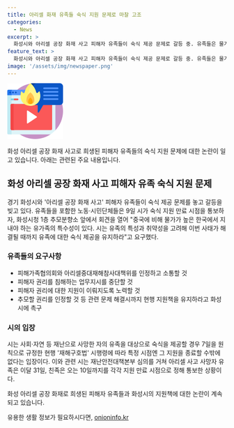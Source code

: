 ```yaml
---
title: 아리셀 화재 유족들 숙식 지원 문제로 마찰 고조
categories:
  - News
excerpt: >
  화성시와 아리셀 공장 화재 사고 피해자 유족들이 숙식 제공 문제로 갈등 중. 유족들은 물가 상황을 감안하여 숙식 제공을 요구하고, 관련된 지원책을 유지할 것을 촉구하고 있다. 그러나 시는 재해구호법 시행령에 따라 특정 시점에서 지원을 중단해야 한다는 입장이다. 아리셀 사고 사망자 유족에게는 이달 31일, 친족에게는 오는 10일까지 지원을 중단할 예정이라고 밝혀졌다. (150자)
feature_text: >
  화성시와 아리셀 공장 화재 사고 피해자 유족들이 숙식 제공 문제로 갈등 중. 유족들은 물가 상황을 감안하여 숙식 제공을 요구하고, 관련된 지원책을 유지할 것을 촉구하고 있다. 그러나 시는 재해구호법 시행령에 따라 특정 시점에서 지원을 중단해야 한다는 입장이다. 아리셀 사고 사망자 유족에게는 이달 31일, 친족에게는 오는 10일까지 지원을 중단할 예정이라고 밝혀졌다. (150자)
image: '/assets/img/newspaper.png'
---
```


<p><img src="/assets/img/news.png" alt="rentncar 속보" /></p>

<p>화성 아리셀 공장 화재 사고로 희생된 피해자 유족들의 숙식 지원 문제에 대한 논란이 일고 있습니다. 아래는 관련된 주요 내용입니다.</p>

<h2 data-ke-size="size26">화성 아리셀 공장 화재 사고 피해자 유족 숙식 지원 문제</h2>

<p data-ke-size="size16">경기 화성시와 '아리셀 공장 화재 사고' 피해자 유족들이 숙식 제공 문제를 놓고 갈등을 빚고 있다. 유족들을 포함한 노동·시민단체들은 9일 시가 숙식 지원 만료 시점을 통보하자, 화성시청 1층 추모분향소 앞에서 회견을 열어 "중국에 비해 물가가 높은 한국에서 지내야 하는 유가족의 특수성이 있다. 시는 유족의 특성과 취약성을 고려해 이번 사태가 해결될 때까지 유족에 대한 숙식 제공을 유지하라"고 요구했다.</p>

<h3><b>유족들의 요구사항</b></h3>

<ul>
  <li>피해가족협의회와 아리셀중대재해참사대책위를 인정하고 소통할 것</li>
  <li>피해자 권리를 침해하는 업무지시를 중단할 것</li>
  <li>피해자 권리에 대한 지원이 이뤄지도록 노력할 것</li>
  <li>추모할 권리를 인정할 것 등 관련 문제 해결시까지 현행 지원책을 유지하라고 화성시에 촉구</li>
</ul>

<h3><b>시의 입장</b></h3>

<p data-ke-size="size16">시는 사회·자연 등 재난으로 사망한 자의 유족을 대상으로 숙식을 제공할 경우 7일을 원칙으로 규정한 현행 '재해구호법' 시행령에 따라 특정 시점엔 그 지원을 종료할 수밖에 없다는 입장이다. 이와 관련 시는 재난안전대책본부 심의를 거쳐 아리셀 사고 사망자 유족은 이달 31일, 친족은 오는 10일까지를 각각 지원 만료 시점으로 정해 통보한 상황이다.</p>

<p data-ke-size="size16">화성 아리셀 공장 화재로 희생된 피해자 유족들과 화성시의 지원책에 대한 논란이 계속되고 있습니다.</p>
유용한 생활 정보가 필요하시다면, <a href="https://onioninfo.kr" rel="dofollow">onioninfo.kr</a>


